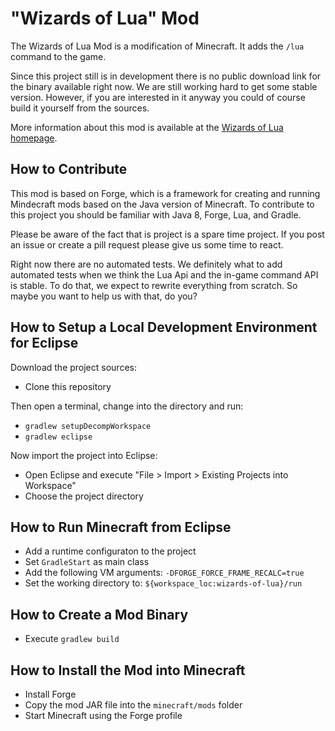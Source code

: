# "Wizards of Lua" Mod

The Wizards of Lua Mod is a modification of Minecraft. It adds the `/lua` command to the game.

Since this project still is in development there is no public download link for the binary available right now.
We are still working hard to get some stable version.
However, if you are interested in it anyway you could of course build it yourself from the sources.

More information about this mod is available at the [Wizards of Lua homepage](http://www.wizards-of-lua.net).

## How to Contribute
This mod is based on Forge, which is a framework for creating and running Mindecraft mods based on the Java version of Minecraft.
To contribute to this project you should be familiar with Java 8, Forge, Lua, and Gradle.

Please be aware of the fact that is project is a spare time project. If you post an issue or create a pill request please give us some time to react.

Right now there are no automated tests. We definitely what to add automated tests when we think the Lua Api and the in-game command API is stable. To do that, we expect to rewrite everything from scratch. So maybe you want to help us with that, do you?

## How to Setup a Local Development Environment for Eclipse
Download the project sources:
* Clone this repository

Then open a terminal, change into the directory and run:
* `gradlew setupDecompWorkspace`
* `gradlew eclipse`

Now import the project into Eclipse:
* Open Eclipse and execute "File > Import > Existing Projects into Workspace"
* Choose the project directory

## How to Run Minecraft from Eclipse
* Add a runtime configuraton to the project
* Set `GradleStart` as main class
* Add the following VM arguments: `-DFORGE_FORCE_FRAME_RECALC=true`
* Set the working directory to: `${workspace_loc:wizards-of-lua}/run`

## How to Create a Mod Binary
* Execute `gradlew build`

## How to Install the Mod into Minecraft 
* Install Forge
* Copy the mod JAR file into the `minecraft/mods` folder
* Start Minecraft using the Forge profile

